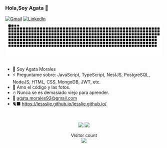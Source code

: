 ### Hola,Soy Agata 👋
 <a href="agata.morales92@gmail.com" title="Gmail">
  <img src="https://img.shields.io/badge/-Gmail-FF0000?style=flat-square&labelColor=FF0000&logo=gmail&logoColor=white&link=LINK-DO-SEU-GMAIL" alt="Gmail"/></a>
  <a href="https://www.linkedin.com/in/agata-morales/" title="LinkedIn">
  <img src="https://img.shields.io/badge/-Linkedin-0e76a8?style=flat-square&logo=Linkedin&logoColor=white&link=LINK-DO-SEU-LINKEDIN" alt="LinkedIn"/></a>


<div align="center">
    <picture align="center">
      <source media="(prefers-color-scheme: dark)" srcset="https://raw.githubusercontent.com/Niefee/niefee/master/assets/github-contribution-grid-snake.svg">
      <source media="(prefers-color-scheme: light)" srcset="https://raw.githubusercontent.com/Niefee/niefee/master/assets/github-contribution-grid-snake.svg">
      <img alt="github contribution grid snake animation" src="https://raw.githubusercontent.com/Niefee/niefee/master/assets/github-contribution-grid-snake.svg">
    </picture>
</div>


<br/>

- 🌱 Soy Agata Morales 
- ⚡ Preguntame sobre: JavaScript, TypeScript, NestJS, PostgreSQL, NodeJS, HTML, CSS, MongoDB, JWT, etc.
- 💖 Amo el código y las fotos.
- 🔥 Nunca se es demasiado viejo para aprender.
- 📧 agata.morales92@gmail.com
- 🐈‍⬛ https://lessslie.github.io/lesslie.github.io/

<br/>

<p align="center">
    <img style="height:10rem;" src="https://github-readme-stats.vercel.app/api?username=lessslie&bg_color=30,e96443,904e95&title_color=fff&text_color=fff&show_icons=true&theme=radical" />
    <img style="height:10rem;" src="https://github-readme-streak-stats.herokuapp.com/?user=lessslie&theme=radical&show_icons=true&border=e4e2e2" />
</p>




<p align="center"> 
  <div align="center">Visitor count</div>
  <div align="center">
    <img src="https://profile-counter.glitch.me/lessslie/count.svg"/>
  </div> 
</p>
